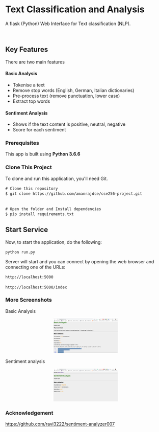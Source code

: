 # Text Classification and Analysis

A flask (Python) Web Interface for Text classification (NLP).

<p align="center">
<img src="images/home.PNG" alt="Drawing" style="width:0%;"/>
</p>

## Key Features
There are two main features

#### Basic Analysis
* Tokenise a text
* Remove stop words (English, German, Italian dictionaries)
* Pre-process text (remove punctuation, lower case)
* Extract top words

#### Sentiment Analysis
* Shows if the text content is positive, neutral, negative
* Score for each sentiment


### Prerequisites

This app is built using **Python 3.6.6**


### Clone This Project

To clone and run this application, you'll need Git.

    # Clone this repository
    $ git clone https://github.com/amanrajdce/cse256-project.git


    # Open the folder and Install dependencies
    $ pip install requirements.txt


## Start Service
Now, to start the application, do the following:

    python run.py

Server will start and  you can connect by opening the web browser and connecting one of the URLs:

    http://localhost:5000

    http://localhost:5000/index

### More Screenshots
Basic Analysis

<p align="center">
<img src="images/basic_analyzer.PNG" alt="Drawing" style="width:40%;"/>
</p>

Sentiment analysis

<p align="center">
<img src="images/sent_analyzer.PNG" alt="Drawing" style="width:40%;"/>
</p>

### Acknowledgement
https://github.com/ravi3222/sentiment-analyzer007
